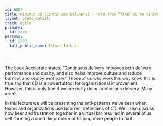 ---
id: 6887
title: Minimum CD (Continuous Delivery) - Road from “fake” CD to minimum CD and beyond...
layout: preso_details
track: agile
primary:
  id: 2293
persons:
- id: 2293
  full_public_name: Istvan Bathazi

---
The book Accelerate states, “Continuous delivery improves both delivery performance and quality, and also helps improve culture and reduce burnout and deployment pain.” Those of us who work this way know this is true and that CD is a powerful tool for organizational improvement. However, this is only true if we are really doing continuous delivery. Many aren’t.
In this lecture we will be presenting the anti-patterns we’ve seen when teams and organizations use incorrect definitions of CD. We’ll also discuss how beer and frustration together in a virtual bar resulted in several of us self-forming around the problem of helping more people to fix it.
